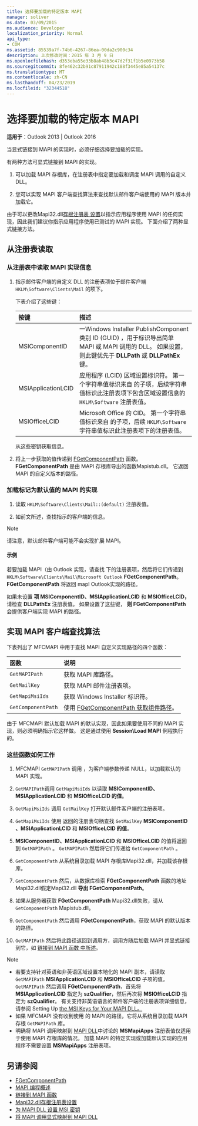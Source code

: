 ```yaml
---
title: 选择要加载的特定版本 MAPI
manager: soliver
ms.date: 03/09/2015
ms.audience: Developer
localization_priority: Normal
api_type:
- COM
ms.assetid: 85539a7f-74b6-4267-86ea-00da2c900c34
description: 上次修改时间：2015 年 3 月 9 日
ms.openlocfilehash: d353eba55e33b8ab48b3c47d2f31f1b5e0973b58
ms.sourcegitcommit: 8fe462c32b91c87911942c188f3445e85a54137c
ms.translationtype: MT
ms.contentlocale: zh-CN
ms.lasthandoff: 04/23/2019
ms.locfileid: "32344518"
---
```

# <a name="choose-a-specific-version-of-mapi-to-load"></a>选择要加载的特定版本 MAPI

**适用于**：Outlook 2013 | Outlook 2016 
  
当显式链接到 MAPI 的实现时，必须仔细选择要加载的实现。 
  
有两种方法可显式链接到 MAPI 的实现。 
  
1. 可以加载 MAPI 存根库，在注册表中指定要加载和调度 MAPI 调用的自定义 DLL。
    
2. 您可以实现 MAPI 客户端查找算法来查找默认邮件客户端使用的 MAPI 版本并加载它。
    
由于可以更改Mapi32.dll[存根注册表 设置](https://msdn.microsoft.com/library/ms531218%28EXCHG.10%29.aspx)以指示应用程序使用 MAPI 的任何实现，因此我们建议你指示应用程序使用已测试的 MAPI 实现。 下面介绍了两种显式链接方法。 
  
## <a name="reading-from-the-registry"></a>从注册表读取

### <a name="to-read-mapi-implementation-information-from-the-registry"></a>从注册表中读取 MAPI 实现信息

1. 指示邮件客户端的自定义 DLL 的注册表项位于邮件客户端  `HKLM\Software\Clients\Mail` 的项下。 
    
   下表介绍了这些键：
    
   |**按键**|**描述**|
   |:-----|:-----|
   |MSIComponentID  <br/> |一Windows Installer PublishComponent 类别 ID (GUID) ，用于标识导出简单 MAPI 或 MAPI 调用的 DLL。 如果设置，则此键优先于 **DLLPath** 或 **DLLPathEx** 键。  <br/> |
   |MSIApplicationLCID  <br/> |应用程序 (LCID) 区域设置标识符。 第一个字符串值标识来自 的子项，后续字符串值标识此注册表项下包含区域设置信息的  `HKLM\Software` 注册表值。  <br/> |
   |MSIOfficeLCID  <br/> |Microsoft Office 的 CID。 第一个字符串值标识来自 的子项，后续  `HKLM\Software` 字符串值标识此注册表项下的注册表值。  <br/> |
   
   从这些密钥获取信息。
    
2. 将上一步获取的值传递到 [FGetComponentPath](fgetcomponentpath.md) 函数。 **FGetComponentPath** 是由 MAPI 存根库导出的函数Mapistub.dll。 它返回 MAPI 的自定义版本的路径。 


### <a name="to-load-the-implementation-of-mapi-marked-as-default"></a>加载标记为默认值的 MAPI 的实现

1. 读取  `HKLM\Software\Clients\Mail::(default)` 注册表值。 
    
2. 如前文所述，查找指示的客户端的信息。
    
> [!NOTE]
> 请注意，默认邮件客户端可能不会实现扩展 MAPI。 
  
#### <a name="example"></a>示例

若要加载 MAPI（由 Outlook 实现，请查找 下的注册表项，然后将它们传递到 `HKLM\Software\Clients\Mail\Microsoft Outlook` **FGetComponentPath**。 **FGetComponentPath** 将返回 mapI Outlook实现的路径。 
  
如果未设置 **项 MSIComponentID、MSIApplicationLCID** 和 **MSIOfficeLCID，** 请检查 **DLLPathEx** 注册表值。  如果设置了这些键， **则 FGetComponentPath** 会提供客户端实现 MAPI 的路径。 
  
## <a name="implementing-the-mapi-client-lookup-algorithm"></a>实现 MAPI 客户端查找算法

下表列出了 MFCMAPI 中用于查找 MAPI 自定义实现路径的四个函数：
  
|**函数**|**说明**|
|:-----|:-----|
| `GetMAPIPath` <br/> |获取 MAPI 库路径。  <br/> |
| `GetMailKey` <br/> |获取 MAPI 邮件注册表项。  <br/> |
| `GetMapiMsiIds` <br/> |获取 Windows Installer 标识符。  <br/> |
| `GetComponentPath` <br/> |使用 [FGetComponentPath 获取组件路径](fgetcomponentpath.md)。  <br/> |
   
由于 MFCMAPI 默认加载 MAPI 的默认实现，因此如果要使用不同的 MAPI 实现，则必须明确指示它这样做。 这是通过使用 **Session\Load MAPI** 例程执行的。 
  
### <a name="how-these-functions-work"></a>这些函数如何工作

1. MFCMAPI  `GetMAPIPath` 调用 ，为客户端参数传递 NULL，以加载默认的 MAPI 实现。
    
2.  `GetMAPIPath`调用 `GetMapiMsiIds` 以读取 **MSIComponentID、MSIApplicationLCID** 和 **MSIOfficeLCID 的值**。 
    
3.  `GetMapiMsiIds` 调用  `GetMailKey` 打开默认邮件客户端的注册表项。 
    
4.  `GetMapiMsiIds` 使用 返回的注册表句柄查找  `GetMailKey` **MSIComponentID** **、MSIApplicationLCID** 和 **MSIOfficeLCID 的值**。
    
5. **MSIComponentID、MSIApplicationLCID** 和 **MSIOfficeLCID** 的值将返回到 `GetMAPIPath` 。  `GetMAPIPath` 然后将它们传递给  `GetComponentPath` 。
    
6.  `GetComponentPath` 从系统目录加载 MAPI 存根库Mapi32.dll，并加载该存根库。 
    
7.  `GetComponentPath` 然后，从数据库检索 **FGetComponentPath** 函数的地址Mapi32.dll假定Mapi32.dll **导出 FGetComponentPath**。
    
8. 如果从服务器获取 **FGetComponentPath** Mapi32.dll失败，请从  `GetComponentPath` Mapistub.dll。 
    
9.  `GetComponentPath` 然后调用 **FGetComponentPath**，获取 MAPI 的默认版本的路径。
    
10.  `GetMAPIPath` 然后将此路径返回到调用方，调用方随后加载 MAPI 并显式链接到它，如 [链接到 MAPI 函数 中所述](how-to-link-to-mapi-functions.md)。
    
> [!NOTE] 
> - 若要支持针对英语和非英语区域设置本地化的 MAPI 副本，请读取  `GetMAPIPath` **MSIApplicationLCID** 和 **MSIOfficeLCID** 子项的值。  `GetMAPIPath` 然后调用 **FGetComponentPath**，首先将 **MSIApplicationLCID** 指定为 **szQualifier**，然后再次将 **MSIOfficeLCID** 指定为 **szQualifier**。 有关支持非英语语言的邮件客户端的注册表项详细信息，请参阅 Setting Up [the MSI Keys for Your MAPI DLL。](https://msdn.microsoft.com/library/ee909494%28VS.85%29.aspx)   
> - 如果 MFCMAPI 没有收到使用 的 MAPI 的路径，它将从系统目录加载 MAPI 存根  `GetMAPIPath` 库。
> - 明确将 MAPI 调用映射到 [MAPI DLL](https://msdn.microsoft.com/library/ee909490%28VS.85%29.aspx)中讨论的 **MSMapiApps** 注册表值仅适用于使用 MAPI 存根库的情况。 加载 MAPI 的特定实现或加载默认实现的应用程序不需要设置 **MSMapiApps** 注册表项。 
    
## <a name="see-also"></a>另请参阅

- [FGetComponentPath](fgetcomponentpath.md)
- [MAPI 编程概述](mapi-programming-overview.md)
- [链接到 MAPI 函数](how-to-link-to-mapi-functions.md)
- [Mapi32.dll存根注册表设置](https://msdn.microsoft.com/library/ms531218%28EXCHG.10%29.aspx)
- [为 MAPI DLL 设置 MSI 密钥](https://msdn.microsoft.com/library/ee909494%28VS.85%29.aspx)
- [将 MAPI 调用显式映射到 MAPI DLL](https://msdn.microsoft.com/library/ee909490%28VS.85%29.aspx)

